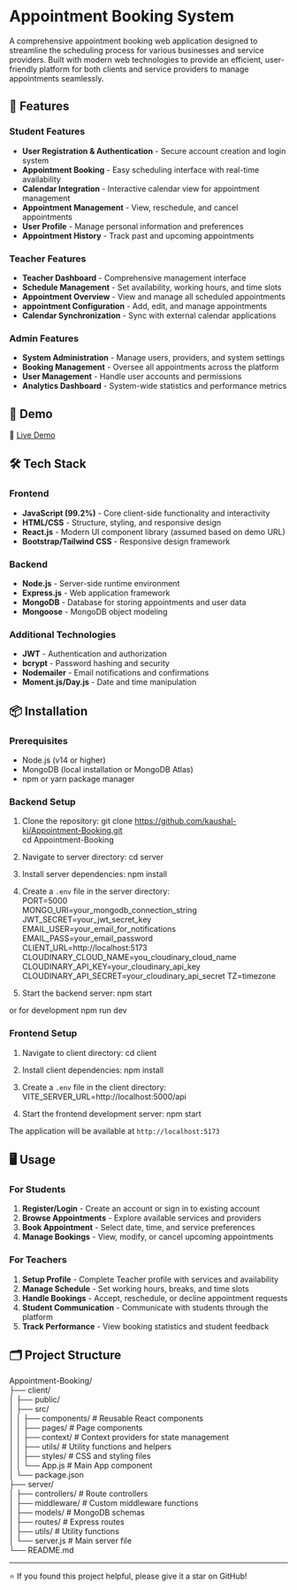 # Appointment Booking System

A comprehensive appointment booking web application designed to streamline the scheduling process for various businesses and service providers. Built with modern web technologies to provide an efficient, user-friendly platform for both clients and service providers to manage appointments seamlessly.

## 🌟 Features

### Student Features
- **User Registration & Authentication** - Secure account creation and login system
- **Appointment Booking** - Easy scheduling interface with real-time availability
- **Calendar Integration** - Interactive calendar view for appointment management
- **Appointment Management** - View, reschedule, and cancel appointments
- **User Profile** - Manage personal information and preferences
- **Appointment History** - Track past and upcoming appointments

### Teacher Features
- **Teacher Dashboard** - Comprehensive management interface
- **Schedule Management** - Set availability, working hours, and time slots
- **Appointment Overview** - View and manage all scheduled appointments
- **appointment Configuration** - Add, edit, and manage appointments
- **Calendar Synchronization** - Sync with external calendar applications

### Admin Features
- **System Administration** - Manage users, providers, and system settings
- **Booking Management** - Oversee all appointments across the platform
- **User Management** - Handle user accounts and permissions
- **Analytics Dashboard** - System-wide statistics and performance metrics

## 🚀 Demo

🔗 [Live Demo](https://edu-connect-kk.vercel.app/)

## 🛠️ Tech Stack

### Frontend
- **JavaScript (99.2%)** - Core client-side functionality and interactivity
- **HTML/CSS** - Structure, styling, and responsive design
- **React.js** - Modern UI component library (assumed based on demo URL)
- **Bootstrap/Tailwind CSS** - Responsive design framework

### Backend
- **Node.js** - Server-side runtime environment
- **Express.js** - Web application framework
- **MongoDB** - Database for storing appointments and user data
- **Mongoose** - MongoDB object modeling

### Additional Technologies
- **JWT** - Authentication and authorization
- **bcrypt** - Password hashing and security
- **Nodemailer** - Email notifications and confirmations
- **Moment.js/Day.js** - Date and time manipulation

## 📦 Installation

### Prerequisites
- Node.js (v14 or higher)
- MongoDB (local installation or MongoDB Atlas)
- npm or yarn package manager

### Backend Setup

1. Clone the repository:
git clone https://github.com/kaushal-kj/Appointment-Booking.git \
cd Appointment-Booking



2. Navigate to server directory:
cd server



3. Install server dependencies:
npm install



4. Create a `.env` file in the server directory:\
PORT=5000\
MONGO_URI=your_mongodb_connection_string\
JWT_SECRET=your_jwt_secret_key\
EMAIL_USER=your_email_for_notifications\
EMAIL_PASS=your_email_password\
CLIENT_URL=http://localhost:5173
CLOUDINARY_CLOUD_NAME=you_cloudinary_cloud_name
CLOUDINARY_API_KEY=your_cloudinary_api_key
CLOUDINARY_API_SECRET=your_cloudinary_api_secret
TZ=timezone



6. Start the backend server:
npm start

or for development
npm run dev



### Frontend Setup

1. Navigate to client directory:
cd client



2. Install client dependencies:
npm install



3. Create a `.env` file in the client directory:
VITE_SERVER_URL=http://localhost:5000/api



4. Start the frontend development server:
npm start



The application will be available at `http://localhost:5173`

## 🖥️ Usage

### For Students
1. **Register/Login** - Create an account or sign in to existing account
2. **Browse Appointments** - Explore available services and providers
3. **Book Appointment** - Select date, time, and service preferences
4. **Manage Bookings** - View, modify, or cancel upcoming appointments

### For Teachers
1. **Setup Profile** - Complete Teacher profile with services and availability
2. **Manage Schedule** - Set working hours, breaks, and time slots
3. **Handle Bookings** - Accept, reschedule, or decline appointment requests
4. **Student Communication** - Communicate with students through the platform
5. **Track Performance** - View booking statistics and student feedback

## 🗂️ Project Structure

Appointment-Booking/\
├── client/\
│ ├── public/\
│ ├── src/\
│ │ ├── components/ # Reusable React components\
│ │ ├── pages/ # Page components\
│ │ ├── context/ # Context providers for state management\
│ │ ├── utils/ # Utility functions and helpers\
│ │ ├── styles/ # CSS and styling files\
│ │ └── App.js # Main App component\
│ └── package.json\
├── server/\
│ ├── controllers/ # Route controllers\
│ ├── middleware/ # Custom middleware functions\
│ ├── models/ # MongoDB schemas\
│ ├── routes/ # Express routes\
│ ├── utils/ # Utility functions\
│ └── server.js # Main server file\
└── README.md



---

⭐ If you found this project helpful, please give it a star on GitHub!
